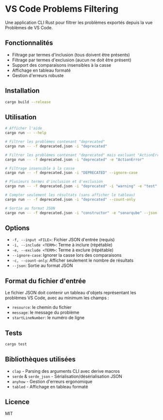 # VS Code Problems Filtering

Une application CLI Rust pour filtrer les problèmes exportés depuis la vue Problèmes de VS Code.

## Fonctionnalités

- Filtrage par termes d'inclusion (tous doivent être présents)
- Filtrage par termes d'exclusion (aucun ne doit être présent)
- Support des comparaisons insensibles à la casse
- Affichage en tableau formaté
- Gestion d'erreurs robuste

## Installation

```bash
cargo build --release
```

## Utilisation

```bash
# Afficher l'aide
cargo run -- --help

# Filtrer les problèmes contenant "deprecated"
cargo run -- -f deprecated.json -i "deprecated"

# Filtrer les problèmes contenant "deprecated" mais excluant "ActionError"
cargo run -- -f deprecated.json -i "deprecated" -e "ActionError"

# Filtrage insensible à la casse
cargo run -- -f deprecated.json -i "DEPRECATED" --ignore-case

# Plusieurs termes d'inclusion et d'exclusion
cargo run -- -f deprecated.json -i "deprecated" -i "warning" -e "test" -e "mock"

# Compter seulement les résultats (sans afficher le tableau)
cargo run -- -f deprecated.json -i "deprecated" --count-only

# Sortie au format JSON
cargo run -- -f deprecated.json -i "constructor" -e "sonarqube" --json
```

## Options

- `-f, --input <FILE>`: Fichier JSON d'entrée (requis)
- `-i, --include <TERM>`: Terme à inclure (répétable)
- `-e, --exclude <TERM>`: Terme à exclure (répétable)
- `--ignore-case`: Ignorer la casse lors des comparaisons
- `-c, --count-only`: Afficher seulement le nombre de résultats
- `--json`: Sortie au format JSON

## Format du fichier d'entrée

Le fichier JSON doit contenir un tableau d'objets représentant les problèmes VS Code, avec au minimum les champs :
- `resource`: le chemin du fichier
- `message`: le message du problème
- `startLineNumber`: le numéro de ligne

## Tests

```bash
cargo test
```

## Bibliothèques utilisées

- `clap` - Parsing des arguments CLI avec derive macros
- `serde` & `serde_json` - Sérialisation/désérialisation JSON
- `anyhow` - Gestion d'erreurs ergonomique
- `tabled` - Affichage en tableau formaté

## Licence

MIT
